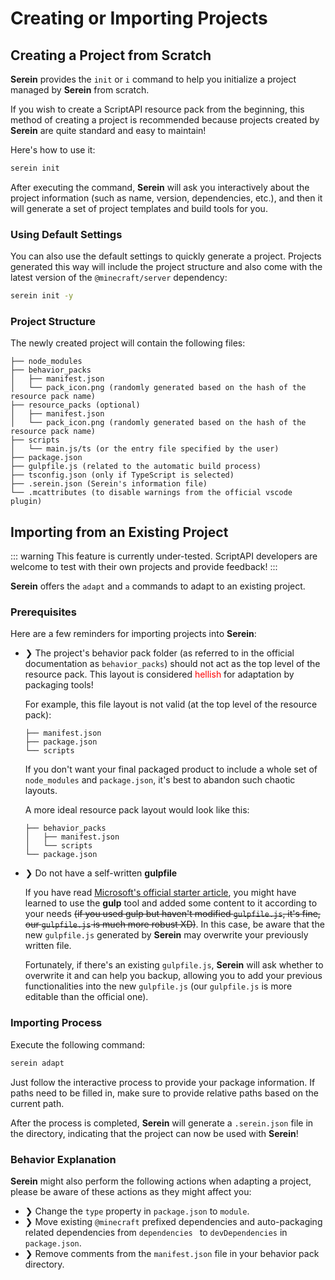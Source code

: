 # Creating or Importing Projects

## Creating a Project from Scratch

**Serein** provides the `init` or `i` command to help you initialize a project managed by **Serein** from scratch.

If you wish to create a ScriptAPI resource pack from the beginning, this method of creating a project is recommended because projects created by **Serein** are quite standard and easy to maintain!

Here's how to use it:

```bash
serein init
```

After executing the command, **Serein** will ask you interactively about the project information (such as name, version, dependencies, etc.), and then it will generate a set of project templates and build tools for you.

### Using Default Settings

You can also use the default settings to quickly generate a project. Projects generated this way will include the project structure and also come with the latest version of the `@minecraft/server` dependency:

```bash
serein init -y
```

### Project Structure

The newly created project will contain the following files:

```
├── node_modules
├── behavior_packs
│   ├── manifest.json
│   └── pack_icon.png (randomly generated based on the hash of the resource pack name)
├── resource_packs (optional)
│   ├── manifest.json
│   └── pack_icon.png (randomly generated based on the hash of the resource pack name)
├── scripts
│   └── main.js/ts (or the entry file specified by the user)
├── package.json
├── gulpfile.js (related to the automatic build process)
├── tsconfig.json (only if TypeScript is selected)
├── .serein.json (Serein's information file)
└── .mcattributes (to disable warnings from the official vscode plugin)

```

## Importing from an Existing Project

::: warning
This feature is currently under-tested. ScriptAPI developers are welcome to test with their own projects and provide feedback!
:::

**Serein** offers the `adapt` and `a` commands to adapt to an existing project.

### Prerequisites

Here are a few reminders for importing projects into **Serein**:

-   ❯ The project's behavior pack folder (as referred to in the official documentation as `behavior_packs`) should not act as the top level of the resource pack. This layout is considered <font color="red">hellish</font> for adaptation by packaging tools!

    For example, this file layout is not valid (at the top level of the resource pack):

    ```
    ├── manifest.json
    ├── package.json
    └── scripts
    ```

    If you don't want your final packaged product to include a whole set of `node_modules` and `package.json`, it's best to abandon such chaotic layouts.

    A more ideal resource pack layout would look like this:

    ```
    ├── behavior_packs
    │   ├── manifest.json
    │   └── scripts
    └── package.json
    ```

-   ❯ Do not have a self-written **gulpfile**

    If you have read [Microsoft's official starter article](https://learn.microsoft.com/en-us/minecraft/creator/documents/scriptinggettingstarted), you might have learned to use the **gulp** tool and added some content to it according to your needs ~~(if you used gulp but haven't modified `gulpfile.js`, it's fine, our `gulpfile.js` is much more robust XD)~~. In this case, be aware that the new `gulpfile.js` generated by **Serein** may overwrite your previously written file.

    Fortunately, if there's an existing `gulpfile.js`, **Serein** will ask whether to overwrite it and can help you backup, allowing you to add your previous functionalities into the new `gulpfile.js` (our `gulpfile.js` is more editable than the official one).

### Importing Process

Execute the following command:

```bash
serein adapt
```

Just follow the interactive process to provide your package information. If paths need to be filled in, make sure to provide relative paths based on the current path.

After the process is completed, **Serein** will generate a `.serein.json` file in the directory, indicating that the project can now be used with **Serein**!

### Behavior Explanation

**Serein** might also perform the following actions when adapting a project, please be aware of these actions as they might affect you:

-   ❯ Change the `type` property in `package.json` to `module`.
-   ❯ Move existing `@minecraft` prefixed dependencies and auto-packaging related dependencies from `dependencies ` to `devDependencies` in `package.json`.
-   ❯ Remove comments from the `manifest.json` file in your behavior pack directory.
